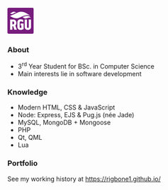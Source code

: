 ![Robert Gordon University](rgu.png)
### About
- 3<sup>rd</sup> Year Student for BSc. in Computer Science
- Main interests lie in software development

### Knowledge
- Modern HTML, CSS & JavaScript
- Node: Express, EJS & Pug.js (née Jade)
- MySQL, MongoDB + Mongoose
- PHP
- Qt, QML
- Lua

### Portfolio
See my working history at https://rigbone1.github.io/
